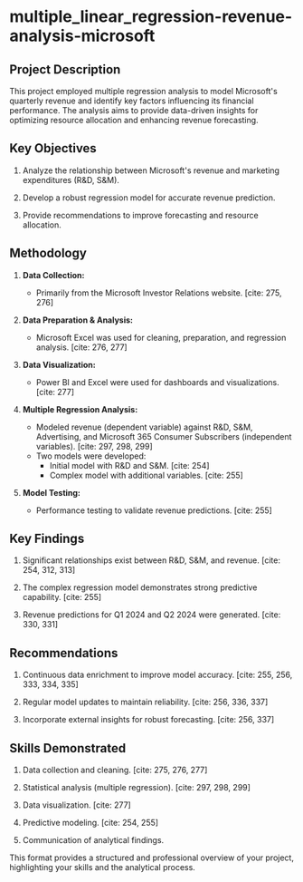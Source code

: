 # multiple_linear_regression-revenue-analysis-microsoft

##  Project Description

This project employed multiple regression analysis to model Microsoft's quarterly revenue and identify key factors influencing its financial performance. The analysis aims to provide data-driven insights for optimizing resource allocation and enhancing revenue forecasting.

##  Key Objectives

1.  Analyze the relationship between Microsoft's revenue and marketing expenditures (R&D, S&M).
    
2.  Develop a robust regression model for accurate revenue prediction.
    
3.  Provide recommendations to improve forecasting and resource allocation.

##  Methodology

1.  **Data Collection:**
    
    -   Primarily from the Microsoft Investor Relations website. [cite: 275, 276]
2.  **Data Preparation & Analysis:**
    
    -   Microsoft Excel was used for cleaning, preparation, and regression analysis. [cite: 276, 277]
3.  **Data Visualization:**
    
    -   Power BI and Excel were used for dashboards and visualizations. [cite: 277]
4.  **Multiple Regression Analysis:**
    
    -   Modeled revenue (dependent variable) against R&D, S&M, Advertising, and Microsoft 365 Consumer Subscribers (independent variables). [cite: 297, 298, 299]
    -   Two models were developed:
        -   Initial model with R&D and S&M. [cite: 254]
        -   Complex model with additional variables. [cite: 255]
5.  **Model Testing:**
    
    -   Performance testing to validate revenue predictions. [cite: 255]

##  Key Findings

1.  Significant relationships exist between R&D, S&M, and revenue. [cite: 254, 312, 313]
    
2.  The complex regression model demonstrates strong predictive capability. [cite: 255]
    
3.  Revenue predictions for Q1 2024 and Q2 2024 were generated. [cite: 330, 331]

##  Recommendations

1.  Continuous data enrichment to improve model accuracy. [cite: 255, 256, 333, 334, 335]
    
2.  Regular model updates to maintain reliability. [cite: 256, 336, 337]
    
3.  Incorporate external insights for robust forecasting. [cite: 256, 337]

##  Skills Demonstrated

1.  Data collection and cleaning. [cite: 275, 276, 277]
    
2.  Statistical analysis (multiple regression). [cite: 297, 298, 299]
    
3.  Data visualization. [cite: 277]
    
4.  Predictive modeling. [cite: 254, 255]
    
5.  Communication of analytical findings.

This format provides a structured and professional overview of your project, highlighting your skills and the analytical process.